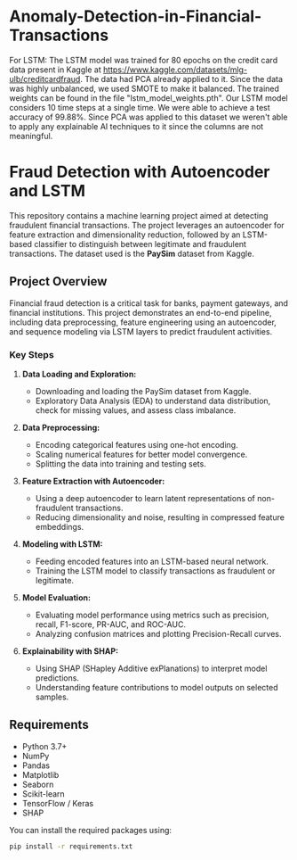 # Anomaly-Detection-in-Financial-Transactions
For LSTM:
  The LSTM model was trained for 80 epochs on the credit card data present in Kaggle at https://www.kaggle.com/datasets/mlg-ulb/creditcardfraud. The data had PCA        already applied to it. Since the data was highly unbalanced, we used SMOTE to make it balanced. The trained weights can be found in the file                           "lstm_model_weights.pth". Our LSTM model considers 10 time steps at a single time. We were able to achieve a test accuracy of 99.88%. Since PCA was applied to this    dataset we weren't able to apply any explainable AI techniques to it since the columns are not meaningful.


# Fraud Detection with Autoencoder and LSTM

This repository contains a machine learning project aimed at detecting fraudulent financial transactions. The project leverages an autoencoder for feature extraction and dimensionality reduction, followed by an LSTM-based classifier to distinguish between legitimate and fraudulent transactions. The dataset used is the **PaySim** dataset from Kaggle.

## Project Overview

Financial fraud detection is a critical task for banks, payment gateways, and financial institutions. This project demonstrates an end-to-end pipeline, including data preprocessing, feature engineering using an autoencoder, and sequence modeling via LSTM layers to predict fraudulent activities.

### Key Steps

1. **Data Loading and Exploration:**  
   - Downloading and loading the PaySim dataset from Kaggle.
   - Exploratory Data Analysis (EDA) to understand data distribution, check for missing values, and assess class imbalance.
   
2. **Data Preprocessing:**  
   - Encoding categorical features using one-hot encoding.
   - Scaling numerical features for better model convergence.
   - Splitting the data into training and testing sets.
   
3. **Feature Extraction with Autoencoder:**  
   - Using a deep autoencoder to learn latent representations of non-fraudulent transactions.
   - Reducing dimensionality and noise, resulting in compressed feature embeddings.
   
4. **Modeling with LSTM:**  
   - Feeding encoded features into an LSTM-based neural network.
   - Training the LSTM model to classify transactions as fraudulent or legitimate.
   
5. **Model Evaluation:**  
   - Evaluating model performance using metrics such as precision, recall, F1-score, PR-AUC, and ROC-AUC.
   - Analyzing confusion matrices and plotting Precision-Recall curves.
   
6. **Explainability with SHAP:**  
   - Using SHAP (SHapley Additive exPlanations) to interpret model predictions.
   - Understanding feature contributions to model outputs on selected samples.

## Requirements

- Python 3.7+
- NumPy
- Pandas
- Matplotlib
- Seaborn
- Scikit-learn
- TensorFlow / Keras
- SHAP

You can install the required packages using:

```bash
pip install -r requirements.txt
